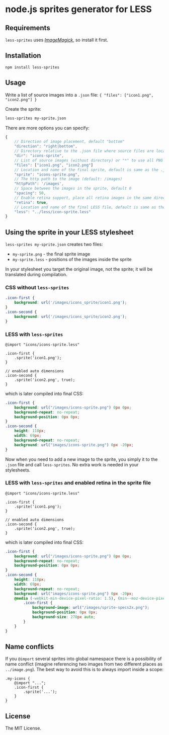 # node.js sprites generator for LESS

## Requirements
`less-sprites` uses [*ImageMagick*](http://www.imagemagick.org/), so install it first. 

## Installation
```
npm install less-sprites
```

## Usage
Write a list of source images into a `.json` file:
`{ "files": ["icon1.png", "icon2.png"] }`

Create the sprite:
```bash
less-sprites my-sprite.json
```

There are more options you can specify:
```JavaScript
{
	// Direction of image placement, default "bottom"
	"direction": "right|bottom",
	// Directory relative to the .json file where source files are located
	"dir": "icons-sprite",
	// List of source images (without directory) or "*" to use all PNG files
	"files": ["icon1.png", "icon2.png"]
	// Location and name of the final sprite, default is same as the .json file.
	"sprite": "icons-sprite.png",
	// The http path to the image (default: /images)
	"httpPath": '/images',
	// Space between the images in the sprite, default 0
	"spacing": 50,
	// Enable retina support, place all retina images in the same directory name with 2x at the end, eg.: icons-sprite2x
	"retina": true,
	// Location and name of the final LESS file, default is same as the .json file.
	"less": "../less/icon-sprite.less"
}
```

## Using the sprite in your LESS stylesheet
`less-sprites my-sprite.json` creates two files:
* `my-sprite.png` - the final sprite image
* `my-sprite.less` - positions of the images inside the sprite

In your stylesheet you target the original image, not the sprite; it will be translated during compilation.
### CSS without `less-sprites`
```css
.icon-first {
	background: url('/images/icons_sprite/icon1.png');
}
.icon-second {
	background: url('/images/icons_sprite/icon2.png');
}
```

### LESS with `less-sprites`
```less
@import "icons/icons-sprite.less"

.icon-first {
	.sprite('icon1.png');
}

// enabled auto dimensions
.icon-second {
	.sprite('icon2.png', true);
}
```
which is later compiled into final CSS:
```css
.icon-first {
	background: url("/images/icons-sprite.png") 0px 0px;
	background-repeat: no-repeat;
	background-position: 0px 0px;
}
.icon-second {
	height: 118px;
	width: 69px;
	background-repeat: no-repeat;
	background: url("images/icons-sprite.png") 0px -20px;
}

```
Now when you need to add a new image to the sprite, you simply it to the `.json` file and call `less-sprites`.
No extra work is needed in your stylesheets.

### LESS with `less-sprites` and enabled retina in the sprite file
```less
@import "icons/icons-sprite.less"

.icon-first {
	.sprite('icon1.png');
}

// enabled auto dimensions
.icon-second {
	.sprite('icon2.png', true);
}
```
which is later compiled into final CSS:
```css
.icon-first {
	background: url("/images/icons-sprite.png") 0px 0px;
	background-repeat: no-repeat;
	background-position: 0px 0px;
}
.icon-second {
	height: 118px;
	width: 69px;
	background-repeat: no-repeat;
	background: url("images/icons-sprite.png") 0px -20px;
	@media (-webkit-min-device-pixel-ratio: 1.5), (min--moz-device-pixel-ratio: 1.5), (-o-min-device-pixel-ratio: 3/2), (min-device-pixel-ratio: 1.5) {
		.icon-first {
			background-image: url("/images/sprite-specs2x.png");
			background-position: 0px 0px;
			background-size: 270px auto;
		}
	}
}

```
## Name conflicts
If you `@import` several sprites into global namespace there is a possibility of name conflict (imagine referencing two images from two different places as `../image.png`). The best way to avoid this is to always import inside a scope:
```less
.my-icons {
	@import "...";
	.icon-first {
		.sprite('...');
	}
}
```

## License
The MIT License.
